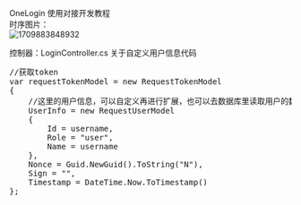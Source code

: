 OneLogin 使用对接开发教程
<br />
时序图片：
<br />
![1709883848932](https://github.com/rjf1979/onelogin/assets/4926981/05a40f3e-e7cd-41c9-95ae-5523efca0601)

<p>
  控制器：LoginController.cs 关于自定义用户信息代码
  <pre>
//获取token
var requestTokenModel = new RequestTokenModel
{
    //这里的用户信息，可以自定义再进行扩展，也可以去数据库里读取用户的数据信息
    UserInfo = new RequestUserModel
    {
        Id = username,
        Role = "user",
        Name = username
    },
    Nonce = Guid.NewGuid().ToString("N"),
    Sign = "",
    Timestamp = DateTime.Now.ToTimestamp()
};
  </pre>
</p>
